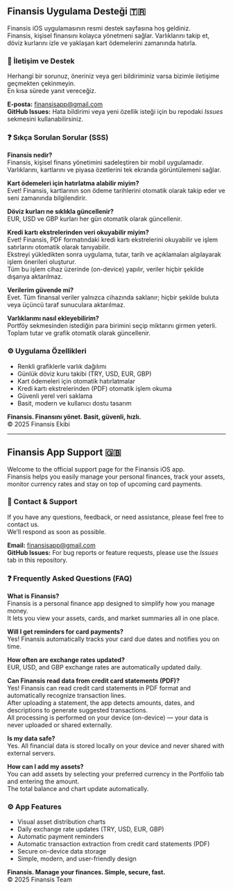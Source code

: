   
## Finansis Uygulama Desteği  🇹🇷

Finansis iOS uygulamasının resmi destek sayfasına hoş geldiniz.  
Finansis, kişisel finansını kolayca yönetmeni sağlar. Varlıklarını takip et, döviz kurlarını izle ve yaklaşan kart ödemelerini zamanında hatırla.  

### 📩 İletişim ve Destek  

Herhangi bir sorunuz, öneriniz veya geri bildiriminiz varsa bizimle iletişime geçmekten çekinmeyin.  
En kısa sürede yanıt vereceğiz.  

**E-posta:** finansisapp@gmail.com  
**GitHub Issues:** Hata bildirimi veya yeni özellik isteği için bu repodaki *Issues* sekmesini kullanabilirsiniz.  

###  ❓ Sıkça Sorulan Sorular (SSS)   

**Finansis nedir?**  
Finansis, kişisel finans yönetimini sadeleştiren bir mobil uygulamadır.  
Varlıklarını, kartlarını ve piyasa özetlerini tek ekranda görüntülemeni sağlar.  

**Kart ödemeleri için hatırlatma alabilir miyim?**  
Evet! Finansis, kartlarının son ödeme tarihlerini otomatik olarak takip eder ve seni zamanında bilgilendirir.  

**Döviz kurları ne sıklıkla güncellenir?**  
EUR, USD ve GBP kurları her gün otomatik olarak güncellenir.  

**Kredi kartı ekstrelerinden veri okuyabilir miyim?**  
Evet! Finansis, PDF formatındaki kredi kartı ekstrelerini okuyabilir ve işlem satırlarını otomatik olarak tanıyabilir.  
Ekstreyi yükledikten sonra uygulama, tutar, tarih ve açıklamaları algılayarak işlem önerileri oluşturur.  
Tüm bu işlem cihaz üzerinde (on-device) yapılır, veriler hiçbir şekilde dışarıya aktarılmaz.  

**Verilerim güvende mi?**  
Evet. Tüm finansal veriler yalnızca cihazında saklanır; hiçbir şekilde buluta veya üçüncü taraf sunuculara aktarılmaz.  

**Varlıklarımı nasıl ekleyebilirim?**  
Portföy sekmesinden istediğin para birimini seçip miktarını girmen yeterli.  
Toplam tutar ve grafik otomatik olarak güncellenir.  


### ⚙️ Uygulama Özellikleri  

- Renkli grafiklerle varlık dağılımı  
- Günlük döviz kuru takibi (TRY, USD, EUR, GBP)  
- Kart ödemeleri için otomatik hatırlatmalar
- Kredi kartı ekstrelerinden (PDF) otomatik işlem okuma 
- Güvenli yerel veri saklama  
- Basit, modern ve kullanıcı dostu tasarım  

**Finansis. Finansını yönet. Basit, güvenli, hızlı.**  
© 2025 Finansis Ekibi  

---

 
## Finansis App Support 🇬🇧

Welcome to the official support page for the Finansis iOS app.  
Finansis helps you easily manage your personal finances, track your assets, monitor currency rates and stay on top of upcoming card payments.  

### 📩 Contact & Support  

If you have any questions, feedback, or need assistance, please feel free to contact us.  
We’ll respond as soon as possible.  

**Email:** finansisapp@gmail.com  
**GitHub Issues:** For bug reports or feature requests, please use the *Issues* tab in this repository.  


### ❓ Frequently Asked Questions (FAQ)  

**What is Finansis?**  
Finansis is a personal finance app designed to simplify how you manage money.  
It lets you view your assets, cards, and market summaries all in one place.  

**Will I get reminders for card payments?**  
Yes! Finansis automatically tracks your card due dates and notifies you on time.  

**How often are exchange rates updated?**  
EUR, USD, and GBP exchange rates are automatically updated daily. 

**Can Finansis read data from credit card statements (PDF)?**  
Yes! Finansis can read credit card statements in PDF format and automatically recognize transaction lines.  
After uploading a statement, the app detects amounts, dates, and descriptions to generate suggested transactions.  
All processing is performed on your device (on-device) — your data is never uploaded or shared externally.  

**Is my data safe?**  
Yes. All financial data is stored locally on your device and never shared with external servers.  

**How can I add my assets?**  
You can add assets by selecting your preferred currency in the Portfolio tab and entering the amount.  
The total balance and chart update automatically.  

### ⚙️ App Features  

- Visual asset distribution charts  
- Daily exchange rate updates (TRY, USD, EUR, GBP)  
- Automatic payment reminders
- Automatic transaction extraction from credit card statements (PDF)
- Secure on-device data storage  
- Simple, modern, and user-friendly design  

**Finansis.  Manage your finances. Simple, secure, fast.**  
© 2025 Finansis Team  
